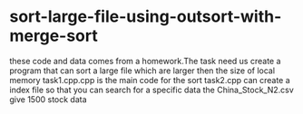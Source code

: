 # sort-large-file-using-outsort-with-merge-sort
these code and data comes from a homework.The task need us create a program that can sort a large file which are larger then the size of local memory
task1.cpp.cpp is the main code for the sort
task2.cpp can create a index file so that you can search for a specific data
the China_Stock_N2.csv give 1500 stock data
